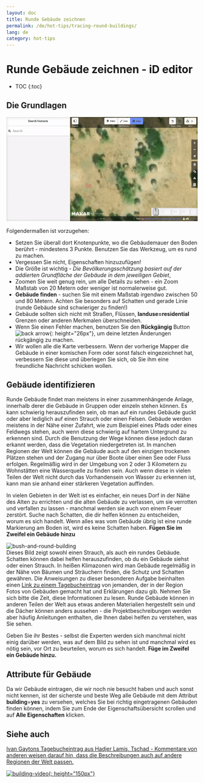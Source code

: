 ```yaml
---
layout: doc
title: Runde Gebäude zeichnen
permalink: /de/hot-tips/tracing-round-buildings/
lang: de
category: hot-tips
---
```


Runde Gebäude zeichnen - iD editor
============

- TOC
{:toc}

Die Grundlagen
----------

![Round Buildings][]  


Folgendermaßen ist vorzugehen:  

- Setzen Sie überall dort Knotenpunkte, wo die Gebäudemauer den Boden berührt - mindestens 3 Punkte. Benutzen Sie das Werkzeug, um es rund zu machen.  
- Vergessen Sie nicht, Eigenschaften hinzuzufügen!  
- Die Größe ist wichtig - *Die Bevölkerungsschätzung basiert auf der addierten Grundfläche der Gebäude in dem jeweiligen Gebiet*,  
- Zoomen Sie weit genug rein, um alle Details zu sehen - ein Zoom Maßstab von 20 Metern oder weniger ist normalerweise gut.  
- **Gebäude finden** - suchen Sie mit einem Maßstab irgendwo zwischen 50 und 80 Metern. Achten Sie besonders auf Schatten und gerade Linie (runde Gebäude sind schwieriger zu finden!)  
- Gebäude sollten sich nicht mit Straßen, Flüssen, **landuse=residential** Grenzen oder anderen Merkmalen überschneiden.  
- Wenn Sie einen Fehler machen, benutzen Sie den **Rückgängig** Button ![back arrow]{: height="26px"}, um deine letzten Änderungen rückgängig zu machen.  
- Wir wollen alle die Karte verbessern. Wenn der vorherige Mapper die Gebäude in einer komischen Form oder sonst falsch eingezeichnet hat, verbessern Sie diese und überlegen Sie sich, ob Sie ihm eine freundliche Nachricht schicken wollen.  

Gebäude identifizieren
---------------

Runde Gebäude findet man meistens in einer zusammenhängende Anlage, innerhalb derer die Gebäude in Gruppen oder einzeln stehen können. Es kann schwierig herauszufinden sein, ob man auf ein rundes Gebäude guckt oder aber lediglich auf einen Strauch oder einen Felsen. Gebäude werden meistens in der Nähe einer Zufahrt, wie zum Beispiel eines Pfads oder eines Feldwegs stehen, auch wenn diese schwierig auf hartem Untergrund zu erkennen sind. Durch die Benutzung der Wege können diese jedoch daran erkannt werden, dass die Vegetation niedergetreten ist. In manchen Regionen der Welt können die Gebäude auch auf den einzigen trockenen Plätzen stehen und der Zugang nur über Boote über einen See oder Fluss erfolgen. Regelmäßig wird in der Umgebung von 2 oder 3 Kilometern zu Wohnstätten eine Wasserquelle zu finden sein. Auch wenn diese in vielen Teilen der Welt nicht durch das Vorhandensein von Wasser zu erkennen ist, kann man sie anhand einer stärkeren Vegetation auffinden.  

In vielen Gebieten in der Welt ist es einfacher, ein neues Dorf in der Nähe des Alten zu errichten und die alten Gebäude zu verlassen, um sie verrotten und verfallen zu lassen - manchmal werden sie auch von einem Feuer zerstört. Suche nach Schatten, die dir helfen können zu entscheiden, worum es sich handelt. Wenn alles was vom Gebäude übrig ist eine runde Markierung am Boden ist, wird es keine Schatten haben. **Fügen Sie im Zweifel ein Gebäude hinzu**  

![bush-and-round-building][]  
Dieses Bild zeigt sowohl einen Strauch, als auch ein rundes Gebäude. Schatten können dabei helfen herauszufinden, ob du ein Gebäude siehst oder einen Strauch. In heißen Klimazonen wird man Gebäude regelmäßig in der Nähe von Bäumen und Sträuchern finden, die Schutz und Schatten gewähren. Die Anweisungen zu dieser besonderen Aufgabe beinhalten einen [Link zu einem Tagebucheintrag](https://www.openstreetmap.org/user/IvanGayton/diary/38612) von jemanden, der in der Region Fotos von Gebäuden gemacht hat und Erklärungen dazu gib. Nehmen Sie sich bitte die Zeit, diese Informationen zu lesen. Runde Gebäude können in anderen Teilen der Welt aus etwas anderen Materialien hergestellt sein und die Dächer können anders aussehen - die Projektbeschreibungen werden aber häufig Anleitungen enthalten, die Ihnen dabei helfen zu verstehen, was Sie sehen.  

Geben Sie ihr Bestes - selbst die Experten werden sich manchmal nicht einig darüber werden, was auf dem Bild zu sehen ist und manchmal wird es nötig sein, vor Ort zu beurteilen, worum es sich handelt. **Füge im Zweifel ein Gebäude hinzu.**  

 Attribute für Gebäude
-------------

Da wir Gebäude eintragen, die wir noch nie besucht haben und auch sonst nicht kennen, ist der sicherste und beste Weg alle Gebäude mit dem Attribut **building**=**yes** zu versehen, welches Sie bei richtig eingetragenen Gebäuden finden können, indem Sie zum Ende der Eigenschaftsübersicht scrollen und auf **Alle Eigenschaften** klicken.

Siehe auch  
---------

[Ivan Gaytons Tagebucheintrag aus Hadjer Lamis, Tschad - Kommentare von anderen weisen darauf hin, dass die Beschreibungen auch auf andere Regionen der Welt passen.](https://www.openstreetmap.org/user/IvanGayton/diary/38612)

[![building-video]{: height="150px"}](https://www.youtube.com/watch?v=VPJz-AucqF4&index=7&list=PLb9506_-6FMHZ3nwn9heri3xjQKrSq1hN "Humanitarian OpenStreetMap Team Einführungs Videos - Ein Gebäude zu OpenStreetMap hinzufügen")  


[keymon]:/images/hot-tips/keymon.png
[Round Buildings]: /images/hot-tips/round_building.gif "Demonstration, wie ein rundes Gebäude einzuzeichnen ist"
[bush-and-round-building]: /images/hot-tips/bush-and-round-building.png "Runde Gebäude neben einem Strauch"
[back arrow]: /images/beginner/back-arrow.png "Undo"
[building-video]: /images/hot-tips/building-video.png "Humanitarian OpenStreetMap Team Einführungs Videos - Ein Gebäude zu OpenStreetMap hinzufügen"